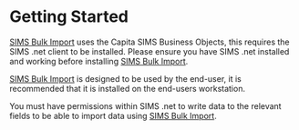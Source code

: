 # Getting Started

[SIMS Bulk Import](https://simsbulkimport.uk) uses the Capita SIMS Business Objects, this requires the SIMS .net client to be installed. Please ensure you have SIMS .net installed and working before installing [SIMS Bulk Import](https://simsbulkimport.uk).

[SIMS Bulk Import](https://simsbulkimport.uk) is designed to be used by the end-user, it is recommended that it is installed on the end-users workstation.

You must have permissions within SIMS .net to write data to the relevant fields to be able to import data using [SIMS Bulk Import](https://simsbulkimport.uk).
